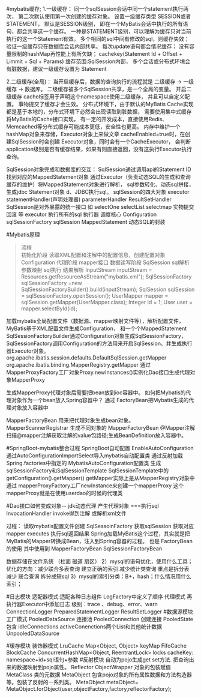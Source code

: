 #mybatis缓存; 
1.一级缓存： 同一个sqlSession会话中同一个statement执行两次，
第二次默认使用第一次创建的缓存对象。 设置一级缓存类型 SESSION或者STATEMENT，
默认是SESSION级别， 即在一个MyBatis会话中执行的所有语句，都会共享这一个缓存。
 一种是STATEMENT级别，可以理解为缓存只对当前执行的这一个Statement有效。 
 多个相同的sql中间有修改的sql，则缓存失效； 验证一级缓存只在数据库会话内部共享。
  每次update语句都会情况缓存； 没有容量限制的hashMap再性能上有所欠缺；
   cachekey(Statement Id + Offset + Limmit + Sql + Params) 缓存范围:SqlSession内部，
   多个会话或分布式环境会有脏数据，建议一级缓存设置为 Statement

2.二级缓存(全局)： 当开启缓存后，数据的查询执行的流程就是  二级缓存 -> 一级缓存 -> 数据库。 
二级缓存被多个SqlSession共享，是一个全局的变量。 
开启二级缓存 cache标签用于声明这个namespace使用二级缓存，
并且可以自定义配置。 事物提交了缓存才会生效。 
分布式环境下，由于默认的MyBatis Cache实现都是基于本地的，分布式环境下必然会出现读取到脏数据，
需要使用集中式缓存将MyBatis的Cache接口实现， 
有一定的开发成本，直接使用Redis、Memcached等分布式缓存可能成本更低，安全性也更高。 
内存中维护一个hashMap对象来存储，Executor对象上来做文章 cacheEnabled=true时，在创建SqlSession时会创建 Executor对象，同时会有一个CacheExecutor，
会判断application级别是否有缓存结果，如果有则直接返回，没有这执行Executor执行查询。

SqlSession对象完成和数据库的交互：
 SqlSession通过调用api的Statement ID找到对应的MappedStatement对象 通过Executor（负责动态SQL的生成和查询缓存的维护）将MappedStatement对象进行解析，
 sql参数转化、动态sql拼接，生成jdbc Statement对象 d、JDBC执行sql。
sqlSession的四大对象 
executor statementHandler(声明处理器)
 parameterHandler ResultSetHandler 
 SqlSession是对外暴露的统一接口 如 selectOne selectList selectmap 实物提交 回滚 等 executor 执行所有的sql 执行器 调度核心
  Configuration sqlSessionFactory sqlSession
MappedStatement 动态SQL的封装

#Mybatis原理

>流程  
 初始化阶段  读取XML配置和注解中的配置信息，创建配置对象 Configuration
 代理阶段  mapper接口
 数据读写阶段  SqlSession sql解析 参数映射 sql执行 结果解析
InputStream inputStream = Resources.getResourceAsStream("mybatis.xml"); 
SqlSessionFactory sqlSessionFactory =new SqlSessionFactoryBuilder().build(inputStream); 
SqlSession sqlSession = sqlSessionFactory.openSession();
UserMapper mapper = sqlSession.getMapper(UserMapper.class);
 Integer id = 1; 
 User user = mapper.selectById(id);
 

加载mybatis全局配置文件（数据源、mapper映射文件等），解析配置文件，MyBatis基于XML配置文件生成Configuration， 
和一个个MappedStatement 
SqlSessionFactoryBuilder通过Configuration对象生成SqlSessionFactory，
 SqlSessionFactory调用Configuration的方法用来开启SqlSession、并生成执行器Executor对象。
  org.apache.ibatis.session.defaults.DefaultSqlSession.getMapper 
  org.apache.ibatis.binding.MapperRegistry.getMapper 
  通过MapperProxyFactory工厂对象Proxy.newInstances()实例化Dao接口生成代理对象MapperProxy

生成MapperProxy代理对象后需要把bean放到ioc容器中。
如何把Mybatis的代理对象作为一个bean放入Spring容器中？ 通过 FactoryBean把Mybatis生成的代理对象放入容器中

MapperFactoryBean 用来把代理对象生成bean对象。 MapperScannerRegistrar 生成不同对象的 MapperFactoryBean @Mapper注解
 扫描@mapper注解获取注解的value包路径;生成BeanDefinition放入容器中。

#SpringBoot-mybatis整合过程
SpringBoot自动配置 EnableAutoConfiguration 通过AutoConfigurationImportSelect导入mybatis自动配置类 
通过反射加载Spring.factories中指定的 MybatisAutoConfiguration配置类 
生成sqlSessionFactory和SqlSessionTemplate SqlSessionTemplate中的getConfiguration().getMapper()
 getMapper实际上是从MapperRegistry对象中通过 mapperProxyFactory工厂newInstance来创建一个mapperProxy 
 这个mapperProxy就是在使用userdao的时候的代理类

#Dao接口如何变成对象-- jdk动态代理 产生代理对象 ===执行sql InvocationHandler invoke得到注解 或解析xml文件

过程： 读取mybatis配置文件创建 SqlSessoinFactory 获取sqlSession 获取对应mapper executes 执行sql返回结果
Spring加载MyBatis这个过程，其实就是把MyBatis的Mapper转换成Bean，注入到Spring容器的过程。
 也是 FactoryBean的使用 其中使用到 MapperFactoryBean SqlSessionFactoryBean

数据存储在文件系统 （柱面 磁道 扇区） 2）mysql的语句优化，使用什么工具； 优化的方向：减少联合多表查询 建立正确的索引 减少统计类查询 重点是拆分表 减少 联合查询 拆分成短sql 3）mysql的索引分类：B+，hash；什么情况用什么索引；

#日志模块
适配器模式:适配各种日志组件 LogFactory中定义了顺序
代理模式 再执行器Executor中添加日志
级别：trace 、debug、error、warn
ConnectionLogger
PreparedStatementLogger
ResultSetLogger
#数据源模块
工厂模式
PooledDataSource 连接池
PooledConnection  创建连接
PooledState 包含 idleConnections   activeConenctions两个List和其他统计数据 
UnpooledDataSource

#缓存模块
装饰器模式
LruCache     Map<Object, Object> keyMap
FifoCache 
BlockCache  ConcurrentHashMap<Object, ReentrantLock> locks
cacheKey:  namespace+id+sql语句+参数 
#反射模块
自动为pojo生成get set方法.
把查询出来的数据映射到pojo属性。
Reflector
ObjectWrapper 对象的包装赋值
MetaClass 类的元数据 
MetaObject 包含pojo对象的所有属性数据和方法构造器等。包装了反射的一系列类。
 MetaObject metaObject= MetaObject.forObject(user,objectFactory,factory,reflectorFactory);













